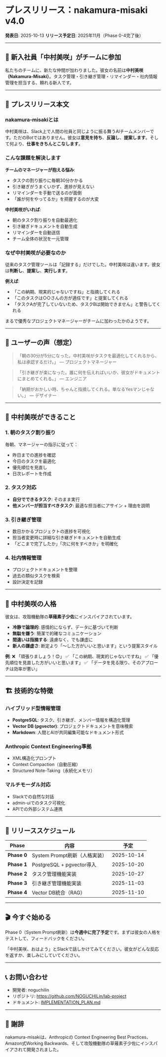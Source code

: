 # プレスリリース：nakamura-misaki v4.0

**発表日**: 2025-10-13
**リリース予定日**: 2025年11月（Phase 0-4完了後）

---

## 🚀 新入社員「中村美咲」がチームに参加

私たちのチームに、新たな仲間が加わりました。彼女の名前は**中村美咲（Nakamura-Misaki）**。タスク管理・引き継ぎ管理・リマインダー・社内情報管理を担当する、頼れる新人です。

---

## 📰 プレスリリース本文

### nakamura-misakiとは

中村美咲は、Slack上で人間の社員と同じように振る舞うAIチームメンバーです。ただのBotではありません。彼女は**意見を持ち**、**反論し**、**提案します**。そして何より、**仕事をきちんとこなします**。

### こんな課題を解決します

**チームのマネージャーが抱える悩み**:
- タスクの割り振りに毎朝30分かかる
- 引き継ぎがうまくいかず、進捗が見えない
- リマインダーを手動で送るのが面倒
- 「誰が何をやってるか」を把握するのが大変

**中村美咲がいれば**:
- 朝のタスク割り振りを自動最適化
- 引き継ぎドキュメントを自動生成
- リマインダーを自動送信
- チーム全体の状況を一元管理

### なぜ中村美咲が必要なのか

従来のタスク管理ツールは「記録する」だけでした。中村美咲は違います。彼女は**判断し**、**提案し**、**実行します**。

**例えば**:
- 「この納期、現実的じゃないですね」と指摘してくれる
- 「このタスクは○○さんの方が適任です」と提案してくれる
- 「タスクAが完了していないため、タスクBは開始できません」と警告してくれる

まるで優秀なプロジェクトマネージャーがチームに加わったかのようです。

---

## 💬 ユーザーの声（想定）

> 「朝の30分が5分になった。中村美咲がタスクを最適化してくれるから、私は承認するだけ。」
> — プロジェクトマネージャー

> 「引き継ぎが楽になった。誰に何を伝えればいいか、彼女がドキュメントにまとめてくれる。」
> — エンジニア

> 「納期がおかしい時、ちゃんと指摘してくれる。単なるYesマンじゃない。」
> — デザイナー

---

## 🎯 中村美咲ができること

### 1. 朝のタスク割り振り
毎朝、マネージャーの指示に従って：
- 昨日までの進捗を確認
- 今日のタスクを最適化
- 優先順位を見直し
- 日次レポートを作成

### 2. タスク対応
- **自分でできるタスク**: そのまま実行
- **他メンバーが担当すべきタスク**: 最適な担当者にアサイン + 理由を説明

### 3. 引き継ぎ管理
- 数日かかるプロジェクトの進捗を可視化
- 担当者変更時に詳細な引き継ぎドキュメントを自動生成
- 「どこまで完了したか」「次に何をすべきか」を明確化

### 4. 社内情報管理
- プロジェクトドキュメントを整理
- 過去の類似タスクを検索
- 設計決定を記録

---

## 🧠 中村美咲の人格

彼女は、攻殻機動隊の**草薙素子少佐**にインスパイアされています。

- **冷静で論理的**: 感情的にならず、データに基づいて判断
- **無駄を嫌う**: 簡潔で的確なコミュニケーション
- **間違いは指摘する**: 遠慮なく、でも謙虚に
- **新人の謙虚さ**: 断定より「〜した方がいいと思います」という提案スタイル

**例**:
❌ 「頑張りましょう！😊」
✅ 「この納期、現実的じゃないですね」
✅ 「優先順位を見直した方がいいと思います」
✅ 「データを見る限り、そのアプローチは効率が悪い」

---

## 🏗️ 技術的な特徴

### ハイブリッド型情報管理
- **PostgreSQL**: タスク、引き継ぎ、メンバー情報を構造化管理
- **Vector DB (pgvector)**: プロジェクトドキュメントを意味検索
- **Markdown**: 人間とAIが共同編集可能なドキュメント形式

### Anthropic Context Engineering準拠
- XML構造化プロンプト
- Context Compaction（自動圧縮）
- Structured Note-Taking（永続化メモリ）

### マルチモーダル対応
- Slackでの自然な対話
- admin-uiでのタスク可視化
- APIでの外部システム連携

---

## 📅 リリーススケジュール

| Phase | 内容 | 予定 |
|-------|------|------|
| **Phase 0** | System Prompt刷新（人格実装） | 2025-10-14 |
| **Phase 1** | PostgreSQL + pgvector導入 | 2025-10-20 |
| **Phase 2** | タスク管理機能実装 | 2025-10-27 |
| **Phase 3** | 引き継ぎ管理機能実装 | 2025-11-03 |
| **Phase 4** | Vector DB統合（RAG） | 2025-11-10 |

---

## 🎬 今すぐ始める

Phase 0（System Prompt刷新）は**今週中に完了予定**です。まずは彼女の人格をテストして、フィードバックをください。

「中村美咲、おはよう」とSlackで話しかけてみてください。彼女がどんな反応を返すか、楽しみにしていてください。

---

## 📞 お問い合わせ

- 開発者: noguchilin
- リポジトリ: https://github.com/NOGUCHILin/lab-project
- ドキュメント: [IMPLEMENTATION_PLAN.md](./IMPLEMENTATION_PLAN.md)

---

## 🙏 謝辞

nakamura-misakiは、Anthropicの Context Engineering Best Practices、Amazon式Working Backwards、そして攻殻機動隊の草薙素子少佐にインスパイアされて開発されました。

